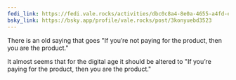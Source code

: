 ```yaml
---
fedi_link: https://fedi.vale.rocks/activities/dbc0c8a4-8e0a-4655-a4fd-ece3fe2815a2
bsky_link: https://bsky.app/profile/vale.rocks/post/3konyuebd3523
---
```


There is an old saying that goes "If you’re not paying for the product, then you are the product."

It almost seems that for the digital age it should be altered to "If you’re paying for the product, then you are the product."
